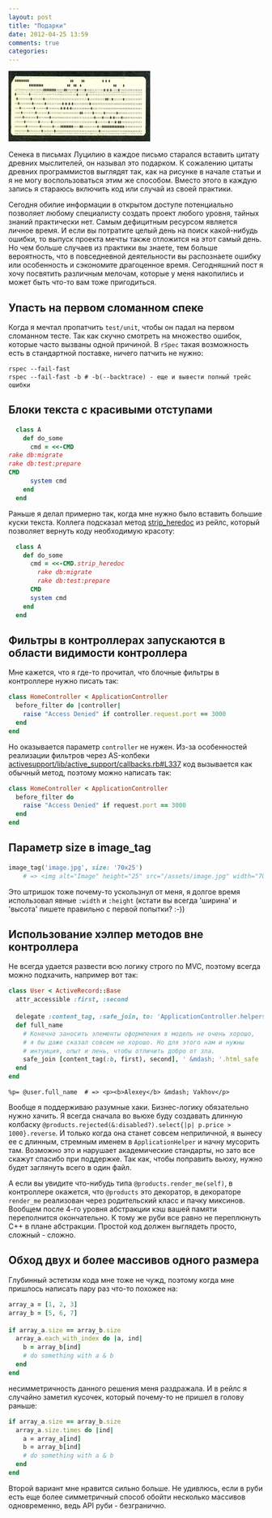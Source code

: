 ```yaml
---
layout: post
title: "Подарки"
date: 2012-04-25 13:59
comments: true
categories: 
---
```

![](/assets/6-perfo/perf.jpg)

Сенека в письмах Луцилию в каждое письмо старался вставить цитату древних мыслителей, он называл это подарком.
К сожалению цитаты древних программистов выглядят так, как на рисунке в начале статьи и я не могу воспользоваться этим же способом.
Вместо этого в каждую запись я стараюсь включить код или случай из своей практики.

Сегодня обилие информации в открытом доступе
потенциально позволяет любому специалисту создать проект любого уровня, тайных знаний практически нет. Самым дефицитным
ресурсом является личное время. И если вы потратите целый день на поиск какой-нибудь ошибки, то выпуск проекта мечты также отложится
на этот самый день. Но чем больше случаев из практики вы знаете, тем больше вероятность, что в повседневной деятельности вы распознаете
ошибку или особенность и сэкономите драгоценное время. Сегодняшний пост я хочу посвятить различным мелочам, которые у меня накопились и
может быть что-то вам тоже пригодиться.

## Упасть на первом сломанном спеке

Когда я мечтал пропатчить `test/unit`, чтобы он падал на первом сломанном тесте. Так как скучно смотреть
на множество ошибок, которые часто вызваны одной причиной. В `rSpec` такая возможность есть в
стандартной поставке, ничего патчить не нужно:

```
rspec --fail-fast
rspec --fail-fast -b # -b(--backtrace) - еще и вывести полный трейс ошибки
```

## Блоки текста с красивыми отступами

``` ruby
  class A
    def do_some
      cmd = <<-CMD
rake db:migrate
rake db:test:prepare
CMD
      system cmd
    end
  end
```

Раньше я делал примерно так, когда мне нужно было вставить большие куски текста. Коллега подсказал метод [strip_heredoc](http://api.rubyonrails.org/classes/String.html#method-i-strip_heredoc) из рейлс, который позволяет вернуть коду необходимую красоту:

``` ruby
  class A
    def do_some
      cmd = <<-CMD.strip_heredoc
        rake db:migrate
        rake db:test:prepare
      CMD
      system cmd
    end
  end
```

## Фильтры в контроллерах запускаются в области видимости контроллера

Мне кажется, что я где-то прочитал, что блочные фильтры в контроллере нужно писать так:

``` ruby
class HomeController < ApplicationController
  before_filter do |controller|
    raise "Access Denied" if controller.request.port == 3000
  end
end
```

Но оказывается параметр `controller` не нужен. Из-за особенностей реализации фильтров через AS-колбеки [activesupport/lib/active_support/callbacks.rb#L337](https://github.com/rails/rails/blob/master/activesupport/lib/active_support/callbacks.rb#L337) код вызывается как обычный
метод, поэтому можно написать так:

``` ruby
class HomeController < ApplicationController
  before_filter do
    raise "Access Denied" if request.port == 3000
  end
end
```

## Параметр size в image_tag

``` ruby
image_tag('image.jpg', size: '70x25')
    # => <img alt="Image" height="25" src="/assets/image.jpg" width="70" />
```

Это штришок тоже почему-то ускользнул от меня, я долгое время использовал явные `:width` и `:height` (кстати вы всегда 
'ширина' и 'высота' пишете правильно с первой попытки? :-))

## Использование хэлпер методов вне контроллера

Не всегда удается развести всю логику строго по MVC, поэтому всегда можно подхачить, например вот так:

``` ruby
class User < ActiveRecord::Base
  attr_accessible :first, :second

  delegate :content_tag, :safe_join, to: 'ApplicationController.helpers'
  def full_name
    # Конечно заносить элементы оформления в модель не очень хорошо,
    # я бы даже сказал совсем не хорошо. Но для этого нам и нужны
    # интуиция, опыт и лень, чтобы отличить добро от зла.
    safe_join [content_tag(:b, first), second], ' &mdash; '.html_safe 
  end 
end
```

``` haml
%p= @user.full_name  # => <p><b>Alexey</b> &mdash; Vakhov</p>
```

Вообще я поддерживаю разумные хаки. Бизнес-логику обязательно нужно хачить. Я всегда сначала во вьюхе буду создавать длинную
колбаску `@products.rejected(&:disabled?).select{|p| p.price > 1000}.reverse`. И только когда она станет совсем неприличной,
я вынесу ее с длинным, стремным именем в `ApplicationHelper` и начну мусорить там. Возможно это и нарушает академические
стандарты, но зато все скажут спасибо при поддержке. Так как, чтобы поправить вьюху, нужно будет заглянуть всего в один файл.

А если вы увидите что-нибудь типа `@products.render_me(self)`, в контроллере окажется, что `@products` это декоратор, в декораторе
`render_me` реализован через родительский класс и пачку миксинов. Вообщем после 4-го уровня абстракции кэш вашей
памяти переполнится окончательно. К тому же руби все равно не переплюнуть C++ в плане абстракции. Простой код должен
выглядеть просто, сложный - сложно.

## Обход двух и более массивов одного размера

Глубинный эстетизм кода мне тоже не чужд, поэтому когда мне пришлось написать пару раз что-то похожее на:

``` ruby
array_a = [1, 2, 3]
array_b = [5, 6, 7]

if array_a.size == array_b.size
  array_a.each_with_index do |a, ind|
    b = array_b[ind]
    # do something with a & b
  end
end
```

несимметричность данного решения меня раздражала. И в рейлс я случайно заметил кусочек, который почему-то не пришел в голову раньше:


``` ruby
if array_a.size == array_b.size
  array_a.size.times do |ind|
    a = array_a[ind]
    b = array_b[ind]
    # do something with a & b
  end
end
```

Второй вариант мне нравится сильно больше. Не удивлюсь, если в руби есть еще более
симметричный способ обойти несколько массивов одновременно,
ведь API руби - безгранично.
